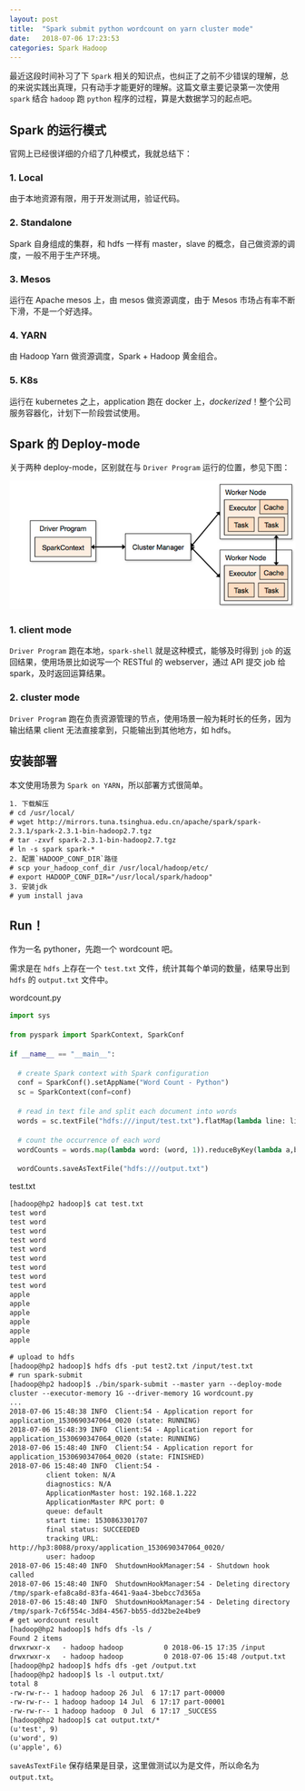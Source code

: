 ```yaml
---
layout: post
title:  "Spark submit python wordcount on yarn cluster mode"
date:   2018-07-06 17:23:53
categories: Spark Hadoop
---
```


最近这段时间补习了下 `Spark` 相关的知识点，也纠正了之前不少错误的理解，总的来说实践出真理，只有动手才能更好的理解。这篇文章主要记录第一次使用 `spark` 结合 `hadoop` 跑 `python` 程序的过程，算是大数据学习的起点吧。

## Spark 的运行模式

官网上已经很详细的介绍了几种模式，我就总结下：

### 1. Local

由于本地资源有限，用于开发测试用，验证代码。

### 2. Standalone

Spark 自身组成的集群，和 hdfs 一样有 master，slave 的概念，自己做资源的调度，一般不用于生产环境。

### 3. Mesos

运行在 Apache mesos 上，由 mesos 做资源调度，由于 Mesos 市场占有率不断下滑，不是一个好选择。

### 4. YARN

由 Hadoop Yarn 做资源调度，Spark + Hadoop 黄金组合。

### 5. K8s

运行在 kubernetes 之上，application 跑在 docker 上，_dockerized_！整个公司服务容器化，计划下一阶段尝试使用。

## Spark 的 Deploy-mode

关于两种 deploy-mode，区别就在与 `Driver Program` 运行的位置，参见下图：

![Spark Deploy Mode](/images/spark_deploy_mode.png)

### 1. client mode

`Driver Program` 跑在本地，`spark-shell` 就是这种模式，能够及时得到 `job` 的返回结果，使用场景比如说写一个 RESTful 的 webserver，通过 API 提交 job 给 spark，及时返回运算结果。

### 2. cluster mode

`Driver Program` 跑在负责资源管理的节点，使用场景一般为耗时长的任务，因为输出结果 client 无法直接拿到，只能输出到其他地方，如 hdfs。

## 安装部署

本文使用场景为 `Spark on YARN`，所以部署方式很简单。

```
1. 下载解压
# cd /usr/local/
# wget http://mirrors.tuna.tsinghua.edu.cn/apache/spark/spark-2.3.1/spark-2.3.1-bin-hadoop2.7.tgz
# tar -zxvf spark-2.3.1-bin-hadoop2.7.tgz
# ln -s spark spark-*
2. 配置`HADOOP_CONF_DIR`路径
# scp your_hadoop_conf_dir /usr/local/hadoop/etc/
# export HADOOP_CONF_DIR="/usr/local/spark/hadoop"
3. 安装jdk
# yum install java
```

## Run！

作为一名 pythoner，先跑一个 wordcount 吧。

需求是在 `hdfs` 上存在一个 `test.txt` 文件，统计其每个单词的数量，结果导出到 `hdfs` 的 `output.txt` 文件中。

wordcount.py

```python
import sys

from pyspark import SparkContext, SparkConf

if __name__ == "__main__":

  # create Spark context with Spark configuration
  conf = SparkConf().setAppName("Word Count - Python")
  sc = SparkContext(conf=conf)

  # read in text file and split each document into words
  words = sc.textFile("hdfs:///input/test.txt").flatMap(lambda line: line.split(" "))

  # count the occurrence of each word
  wordCounts = words.map(lambda word: (word, 1)).reduceByKey(lambda a,b:a +b)

  wordCounts.saveAsTextFile("hdfs:///output.txt")
```

test.txt

```
[hadoop@hp2 hadoop]$ cat test.txt 
test word
test word
test word
test word
test word
test word
test word
test word
test word
apple
apple
apple
apple
apple
apple
```

```
# upload to hdfs
[hadoop@hp2 hadoop]$ hdfs dfs -put test2.txt /input/test.txt
# run spark-submit
[hadoop@hp2 hadoop]$ ./bin/spark-submit --master yarn --deploy-mode cluster --executor-memory 1G --driver-memory 1G wordcount.py
...
2018-07-06 15:48:38 INFO  Client:54 - Application report for application_1530690347064_0020 (state: RUNNING)
2018-07-06 15:48:39 INFO  Client:54 - Application report for application_1530690347064_0020 (state: RUNNING)
2018-07-06 15:48:40 INFO  Client:54 - Application report for application_1530690347064_0020 (state: FINISHED)
2018-07-06 15:48:40 INFO  Client:54 -
         client token: N/A
         diagnostics: N/A
         ApplicationMaster host: 192.168.1.222
         ApplicationMaster RPC port: 0
         queue: default
         start time: 1530863301707
         final status: SUCCEEDED
         tracking URL: http://hp3:8088/proxy/application_1530690347064_0020/
         user: hadoop
2018-07-06 15:48:40 INFO  ShutdownHookManager:54 - Shutdown hook called
2018-07-06 15:48:40 INFO  ShutdownHookManager:54 - Deleting directory /tmp/spark-efa8ca8d-83fa-4641-9aa4-3bebcc7d365a
2018-07-06 15:48:40 INFO  ShutdownHookManager:54 - Deleting directory /tmp/spark-7c6f554c-3d84-4567-bb55-dd32be2e4be9
# get wordcount result
[hadoop@hp2 hadoop]$ hdfs dfs -ls /
Found 2 items
drwxrwxr-x   - hadoop hadoop          0 2018-06-15 17:35 /input
drwxrwxr-x   - hadoop hadoop          0 2018-07-06 15:48 /output.txt
[hadoop@hp2 hadoop]$ hdfs dfs -get /output.txt
[hadoop@hp2 hadoop]$ ls -l output.txt/
total 8
-rw-rw-r-- 1 hadoop hadoop 26 Jul  6 17:17 part-00000
-rw-rw-r-- 1 hadoop hadoop 14 Jul  6 17:17 part-00001
-rw-rw-r-- 1 hadoop hadoop  0 Jul  6 17:17 _SUCCESS
[hadoop@hp2 hadoop]$ cat output.txt/*
(u'test', 9)
(u'word', 9)
(u'apple', 6)
```

`saveAsTextFile` 保存结果是目录，这里做测试以为是文件，所以命名为 `output.txt`。
